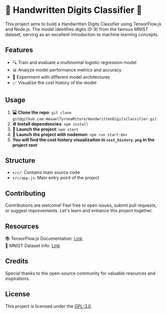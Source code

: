 # 🤖 Handwritten Digits Classifier 📝

This project aims to build a Handwritten Digits Classifier using TensorFlow.js and Node.js. The model identifies digits (0-9) from the famous MNIST dataset, serving as an excellent introduction to machine learning concepts.

## Features

- 🔍 Train and evaluate a multinomial logistic regression model
- 📊 Analyze model performance metrics and accuracy
- 🧠 Experiment with different model architectures
- 📈 Visualize the cost history of the model

## Usage

1. **💻 Clone the repo**: `git clone git@github.com:AmaaelTyrneaMitore/HandwrittenDigitsClassifier.git`
2. **⚙ Install dependencies**: `npm install`
3. **🚀 Launch the project**: `npm start`
4. **🧪 Launch the project with nodemon**: `npm run start:dev`
5. **You will find the cost history visualizaiton in `cost_history.png` in the project root**

## Structure

- `src/`: Contains main source code
- `src/app.js`: Main entry point of the project

## Contributing

Contributions are welcome! Feel free to open issues, submit pull requests, or suggest improvements. Let's learn and enhance this project together.

## Resources

📚 TensorFlow.js Documentation: [Link](https://www.tensorflow.org/js)  
📖 MNIST Dataset Info: [Link](http://yann.lecun.com/exdb/mnist/)

## Credits

Special thanks to the open-source community for valuable resources and inspirations.

## License

This project is licensed under the [GPL-3.0](LICENSE).
